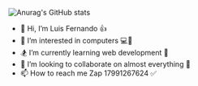 
![Anurag's GitHub stats](https://github-readme-stats.vercel.app/api?username=luisf4&show_icons=true&theme=radical)

- 👋 Hi, I’m Luis Fernando 👍
- 👀 I’m interested in computers 💻🔨
- 🏂 I’m currently learning web development 🛌
- 🧗 I’m looking to collaborate on almost everything 🤝
- 📫 How to reach me Zap 17991267624 ✅

<!---
luisf4/luisf4 is a ✨ special ✨ repository because its `README.md` (this file) appears on your GitHub profile.
You can click the Preview link to take a look at your changes.
--->

